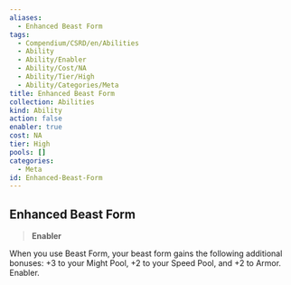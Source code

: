 ```yaml
---
aliases:
  - Enhanced Beast Form
tags:
  - Compendium/CSRD/en/Abilities
  - Ability
  - Ability/Enabler
  - Ability/Cost/NA
  - Ability/Tier/High
  - Ability/Categories/Meta
title: Enhanced Beast Form
collection: Abilities
kind: Ability
action: false
enabler: true
cost: NA
tier: High
pools: []
categories:
  - Meta
id: Enhanced-Beast-Form
---
```

## Enhanced Beast Form    
>**Enabler**  
    
When you use Beast Form, your beast form gains the following additional bonuses: +3 to your Might Pool, +2 to your Speed Pool, and +2 to Armor. Enabler.

